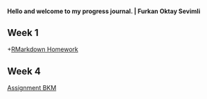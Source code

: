 #### Hello and welcome to my progress journal. | Furkan Oktay Sevimli
## Week 1

+[RMarkdown Homework](Week1.html)

## Week 4
[Assignment BKM](https://github.com/pjournal/mef03-FurkanSevimli/raw/master/BKM%20Rapor-Konsolide-2019.xlsx)
